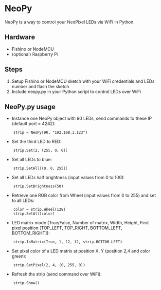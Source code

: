 # NeoPy
NeoPy is a way to control your NeoPixel LEDs via WiFi in Python.

## Hardware
- Fishino or NodeMCU
- (optional) Raspberry Pi

## Steps
1) Setup Fishino or NodeMCU sketch with your WiFi credentials and LEDs number and flash the sketch
2) Include neopy.py in your Python script to control LEDs over WiFi

## NeoPy.py usage
- Instance one NeoPy object with 90 LEDs, send commands to these IP (default port = 4242):
```
    strip = NeoPy(90, "192.168.1.123")
```
- Set the third LED to RED:
```
    strip.Set(2, (255, 0, 0))
```
- Set all LEDs to blue:
```
    strip.SetAll((0, 0, 255))
```
- Set all LEDs half brightness (input values from 0 to 100):
```
    strip.SetBrightness(50)
```
- Retrieve one RGB color from Wheel (input values from 0 to 255) and set to all LEDs:
```
    color = strip.Wheel(128)
    strip.SetAll(color)
```
- LED matrix mode (True/False, Number of matrix, Width, Height, First pixel position [TOP_LEFT, TOP_RIGHT, BOTTOM_LEFT, BOTTOM_RIGHT]):
```
    strip.IsMatrix(True, 1, 12, 12, strip.BOTTOM_LEFT)
```
- Set pixel color of a LED matrix at position X, Y (position 2,4 and color green):
```
    strip.SetPixel(2, 4, (0, 255, 0))
```
- Refresh the strip (send command over WiFi):
```
    strip.Show()
```

